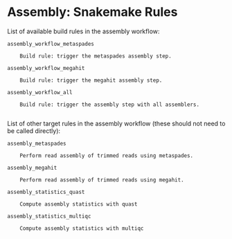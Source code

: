 # Assembly: Snakemake Rules

List of available build rules in the assembly workflow:

```
assembly_workflow_metaspades
    
    Build rule: trigger the metaspades assembly step.
    
assembly_workflow_megahit
    
    Build rule: trigger the megahit assembly step.
    
assembly_workflow_all
    
    Build rule: trigger the assembly step with all assemblers.
    
```

List of other target rules in the assembly workflow
(these should not need to be called directly):

```
assembly_metaspades
    
    Perform read assembly of trimmed reads using metaspades.
    
assembly_megahit
    
    Perform read assembly of trimmed reads using megahit.
    
assembly_statistics_quast
    
    Compute assembly statistics with quast
    
assembly_statistics_multiqc
    
    Compute assembly statistics with multiqc
```

